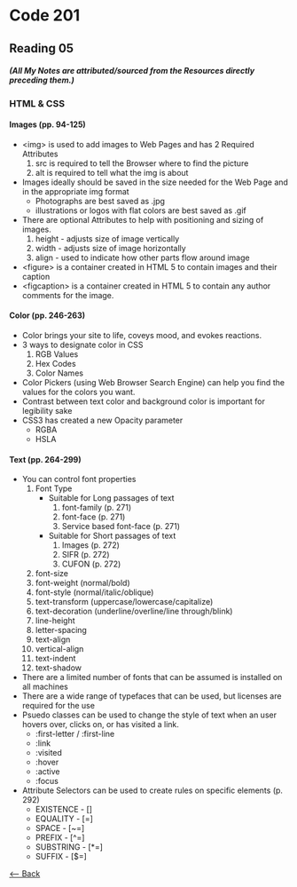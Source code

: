 # Code 201
## Reading 05
##### (All My Notes are attributed/sourced from the Resources directly preceding them.)

### HTML & CSS
#### Images (pp. 94-125)
* \<img\> is used to add images to Web Pages and has 2 Required Attributes
    1. src is required to tell the Browser where to find the picture
    1. alt is required to tell what the img is about
* Images ideally should be saved in the size needed for the Web Page and in the appropriate img format
    * Photographs are best saved as .jpg
    * illustrations or logos with flat colors are best saved as .gif
* There are optional Attributes to help with positioning and sizing of images.
    1. height - adjusts size of image vertically
    1. width - adjusts size of image horizontally
    1. align - used to indicate how other parts flow around image
* \<figure\> is a container created in HTML 5 to contain images and their caption
* \<figcaption\> is a container created in HTML 5 to contain any author comments for the image.

#### Color (pp. 246-263)
* Color brings your site to life, coveys mood, and evokes reactions.
* 3 ways to designate color in CSS
    1. RGB Values
    1. Hex Codes
    1. Color Names
* Color Pickers (using Web Browser Search Engine) can help you find the values for the colors you want.
* Contrast between text color and background color is important for legibility sake
* CSS3 has created a new Opacity parameter
    * RGBA
    * HSLA

#### Text (pp. 264-299)
* You can control font properties
    1. Font Type
        * Suitable for Long passages of text
            1. font-family (p. 271)
            1. font-face (p. 271)
            1. Service based font-face (p. 271)
        * Suitable for Short passages of text
            1. Images (p. 272)
            1. SIFR (p. 272)
            1. CUFON (p. 272)
    1. font-size
    1. font-weight (normal/bold)
    1. font-style (normal/italic/oblique)
    1. text-transform (uppercase/lowercase/capitalize)
    1. text-decoration (underline/overline/line through/blink)
    1. line-height
    1. letter-spacing
    1. text-align
    1. vertical-align
    1. text-indent
    1. text-shadow
* There are a limited number of fonts that can be assumed is installed on all machines
* There are a wide range of typefaces that can be used, but licenses are required for the use
* Psuedo classes can be used to change the style of text when an user hovers over, clicks on, or has visited a link.
    * :first-letter / :first-line 
    * :link
    * :visited
    * :hover
    * :active
    * :focus
* Attribute Selectors can be used to create rules on specific elements (p. 292)
    * EXISTENCE - []
    * EQUALITY - [=]
    * SPACE - [~=]
    * PREFIX - [^=]
    * SUBSTRING - [*=]
    * SUFFIX - [$=]


[<-- Back](../README.md)
